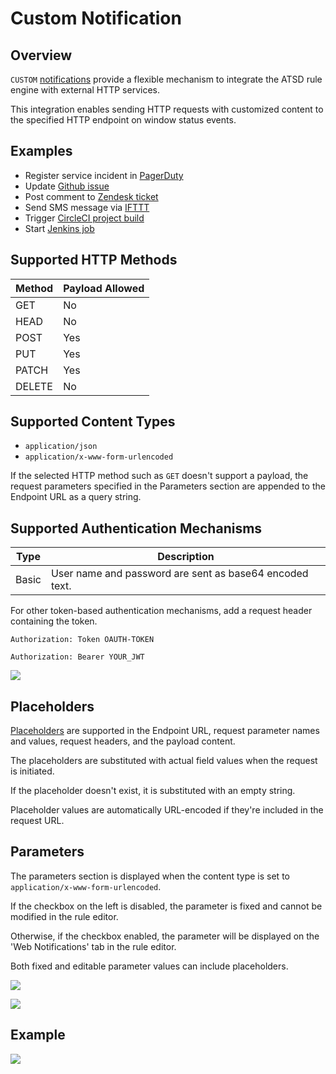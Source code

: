 # Custom Notification

## Overview

`CUSTOM` [notifications](../notifications/README.md) provide a flexible mechanism to integrate the ATSD rule engine with external HTTP services.

This integration enables sending HTTP requests with customized content to the specified HTTP endpoint on window status events.

## Examples

* Register service incident in [PagerDuty](custom-pagerduty.md)
* Update [Github issue](custom-github.md)
* Post comment to [Zendesk ticket](custom-zendesk.md)
* Send SMS message via [IFTTT](custom-ifttt.md)
* Trigger [CircleCI project build](custom-circleci.md)
* Start [Jenkins job](custom-jenkins.md)

## Supported HTTP Methods

| Method | Payload Allowed |
|---|---|
| GET | No |
| HEAD | No |
| POST | Yes |
| PUT | Yes |
| PATCH | Yes |
| DELETE | No |

## Supported Content Types

* `application/json`
* `application/x-www-form-urlencoded`

If the selected HTTP method such as `GET` doesn't support a payload, the request parameters specified in the Parameters section are appended to the Endpoint URL as a query string.

## Supported Authentication Mechanisms

| Type | Description |
|---|---|
| Basic | User name and password are sent as base64 encoded text. |

For other token-based authentication mechanisms, add a request header containing the token.

```ls
Authorization: Token OAUTH-TOKEN
```

```ls
Authorization: Bearer YOUR_JWT
```

![](./images/custom-token.png)

## Placeholders

[Placeholders](../placeholders.md) are supported in the Endpoint URL, request parameter names and values, request headers, and the payload content.

The placeholders are substituted with actual field values when the request is initiated.

If the placeholder doesn't exist, it is substituted with an empty string.

Placeholder values are automatically URL-encoded if they're included in the request URL.

## Parameters

The parameters section is displayed when the content type is set to `application/x-www-form-urlencoded`.

If the checkbox on the left is disabled, the parameter is fixed and cannot be modified in the rule editor.

Otherwise, if the checkbox enabled, the parameter will be displayed on the 'Web Notifications' tab in the rule editor.

Both fixed and editable parameter values can include placeholders.

![](./images/custom_editable.png)

![](./images/custom-editable-editor.png)

## Example

![](./images/custom-json.png)
